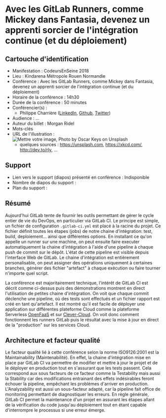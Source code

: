 # Avec les GitLab Runners, comme Mickey dans Fantasia, devenez un apprenti sorcier de l'intégration continue (et du déploiement) 

## Cartouche d'identification

 - Manifestation : CodeursEnSeine 2018
 - Lieu : Kindarena Métropole Rouen Normandie
 - Conférence : Avec les GitLab Runners, comme Mickey dans Fantasia, devenez un apprenti sorcier de l'intégration continue (et du déploiement) 
 - Horaire de la conférence : 14h30
 - Durée de la conférence : 50 minutes
 - Conférencier(s) :
   - Philippe Charrière ([LinkedIn](https://www.linkedin.com/in/phcharriere/), [Github](https://github.com/k33g), [Twitter](https://twitter.com/k33g_org))
 - Audience : ...
 - Auteur du billet : Morgan Ridel
 - Mots-clés
 - URL de l'illustration : ![Mettre votre image, Photo by Oscar Keys on Unsplash](oscar-keys-58399-unsplash.jpg)
   - quelques sources : https://unsplash.com, https://xkcd.com/, http://dev.to/rly, ...

## Support
 - Lien vers le support (diapos) présenté en conférence : Indisponible
 - Nombre de diapos du support :
 - Plan du support :

## Résumé
Aujourd'hui GitLab tente de fournir les outils permettant de gérer le cycle entier de vie du DevOps, en particulier via GitLab CI. Le principe est simple, un fichier de configuration `.gitlab-ci.yml` est placé à la racine du projet. Ce fichier définit toutes les étapes (jobs) de notre chaine d'intégration: test, build, deploiement... ainsi que différentes options. En installant ce qu'on appelle un runner sur une machine, on peut ensuite faire executer automatiquement la chaine d'intégration à l'aide d'une pipeline à chaque push de commit sur le dépôt. L'état de cette pipeline est visible depuis l'interface Web de GitLab. Le chaine d'intégration est entièrement personalisable, on peut assigner des opérations uniquement à certaines branches, générer des fichier "artefact" à chaque exécution ou faire tourner n'importe quel script.

La conférence est majoritairement technique, l'intérêt de GitLab CI est décrit comme ci-dessus puis des démonstrations montrent en direct l'utilisation de petites chaine d'intégration. On voit que chaque commit déclenche une pipeline, où des tests sont effectués et un fichier rapport est créé en tant qu'artefact. Il est montré qu'il est facile de déployer une application sur différentes plateforme Cloud comme la plateforme Serverless [OpenFaaS](https://github.com/openfaas/faas) et sur [Clever-Cloud](https://www.clever-cloud.com/en/). On voit donc comment fonctionnent les runners GitLab puis le résultat avec la mise à jour en direct de la "production" sur les services Cloud.

## Architecture et facteur qualité
Le facteur qualité lié à cette conférence selon la norme ISO9126:2001 est la Maintainability (Maintenabilité). En effet, la chaine d'intégration mise en place par GitLab CI va permettre de modifier et mettre à jour le projet et de le déployer en production tout en s'assurant que les tests passent. Cela correspond aux sous facteurs de ce facteur comme la Testability mais aussi la Stability car des modifications entrainant des effets indésirables feront échouer la pipeline, empêchant les problèmes d'arriver en production. L'Analyzability est aussi un sous-facteur adapté, car la pipeline fait office de monitoring permettant de diagnostiquer les erreurs.
En règle générale, GitLab CI permet la maintenance d'un projet en assurant les étapes allant de la vérification du code jusqu'au déploiement tout en étant capable d'interrompre le processus si une erreur émerge.
